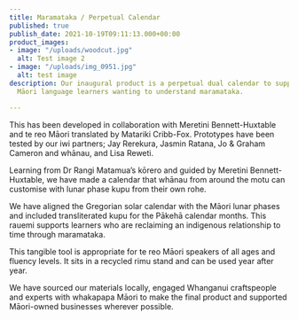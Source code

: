 ```yaml
---
title: Maramataka / Perpetual Calendar
published: true
publish_date: 2021-10-19T09:11:13.000+00:00
product_images:
- image: "/uploads/woodcut.jpg"
  alt: Test image 2
- image: "/uploads/img_0951.jpg"
  alt: test image
description: Our inaugural product is a perpetual dual calendar to support te reo
  Māori language learners wanting to understand maramataka.

---
```

This has been developed in collaboration with Meretini Bennett-Huxtable and te reo Māori translated by Matariki Cribb-Fox. Prototypes have been tested by our iwi partners; Jay Rerekura, Jasmin Ratana, Jo & Graham Cameron and whānau, and Lisa Reweti.

Learning from Dr Rangi Matamua’s kōrero and guided by Meretini Bennett-Huxtable, we have made a calendar that whānau from around the motu can customise with lunar phase kupu from their own rohe.

We have aligned the Gregorian solar calendar with the Māori lunar phases and included transliterated kupu for the Pākehā calendar months. This rauemi supports learners who are reclaiming an indigenous relationship to time through maramataka.

This tangible tool is appropriate for te reo Māori speakers of all ages and fluency levels. It sits in a recycled rimu stand and can be used year after year.

We have sourced our materials locally, engaged Whanganui craftspeople and experts with whakapapa Māori to make the final product and supported Māori-owned businesses wherever possible.